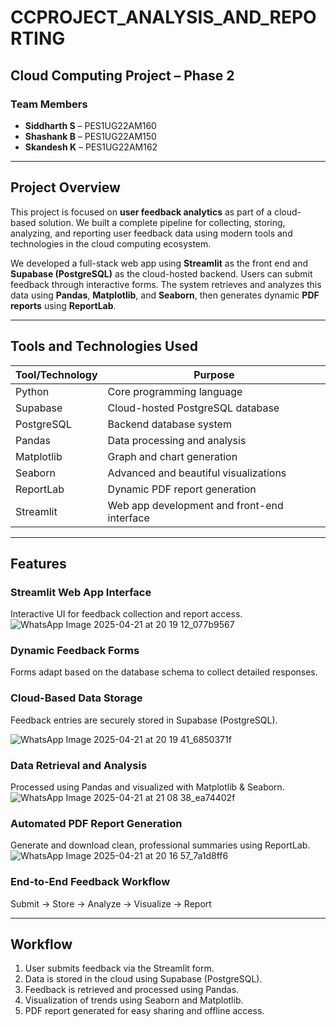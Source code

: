 # CCPROJECT_ANALYSIS_AND_REPORTING

## Cloud Computing Project – Phase 2

### Team Members
- **Siddharth S** – PES1UG22AM160  
- **Shashank B** – PES1UG22AM150  
- **Skandesh K** – PES1UG22AM162  

---

##  Project Overview

This project is focused on **user feedback analytics** as part of a cloud-based solution. We built a complete pipeline for collecting, storing, analyzing, and reporting user feedback data using modern tools and technologies in the cloud computing ecosystem.

We developed a full-stack web app using **Streamlit** as the front end and **Supabase (PostgreSQL)** as the cloud-hosted backend. Users can submit feedback through interactive forms. The system retrieves and analyzes this data using **Pandas**, **Matplotlib**, and **Seaborn**, then generates dynamic **PDF reports** using **ReportLab**.

---

##  Tools and Technologies Used

| Tool/Technology | Purpose |
|-----------------|---------|
| Python | Core programming language |
| Supabase | Cloud-hosted PostgreSQL database |
| PostgreSQL | Backend database system |
| Pandas | Data processing and analysis |
| Matplotlib | Graph and chart generation |
| Seaborn | Advanced and beautiful visualizations |
| ReportLab | Dynamic PDF report generation |
| Streamlit | Web app development and front-end interface |

---

##  Features

### Streamlit Web App Interface
Interactive UI for feedback collection and report access.
![WhatsApp Image 2025-04-21 at 20 19 12_077b9567](https://github.com/user-attachments/assets/3516978e-c6f8-4e4c-aaa0-def79429cdc1)



### Dynamic Feedback Forms
Forms adapt based on the database schema to collect detailed responses.

### Cloud-Based Data Storage
Feedback entries are securely stored in Supabase (PostgreSQL).

![WhatsApp Image 2025-04-21 at 20 19 41_6850371f](https://github.com/user-attachments/assets/f9337a6f-978d-4a32-869e-6746b3c5dbfc)


### Data Retrieval and Analysis
Processed using Pandas and visualized with Matplotlib & Seaborn.
![WhatsApp Image 2025-04-21 at 21 08 38_ea74402f](https://github.com/user-attachments/assets/b14aa45b-28cc-4883-a2a0-3e73b22bc2fc)



### Automated PDF Report Generation
Generate and download clean, professional summaries using ReportLab.
![WhatsApp Image 2025-04-21 at 20 16 57_7a1d8ff6](https://github.com/user-attachments/assets/020339aa-a67f-4fdb-9041-bf7b33ce1ea6)



### End-to-End Feedback Workflow
Submit → Store → Analyze → Visualize → Report

---

## Workflow

1. User submits feedback via the Streamlit form.
2. Data is stored in the cloud using Supabase (PostgreSQL).
3. Feedback is retrieved and processed using Pandas.
4. Visualization of trends using Seaborn and Matplotlib.
5. PDF report generated for easy sharing and offline access.
